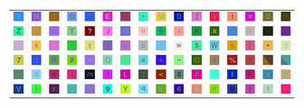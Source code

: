 <table>
<tr>
<td><img src="32.gif"></td>
<td><img src="4E.gif"></td>
<td><img src="49.gif"></td>
<td><img src="4F.gif"></td>
<td><img src="34.gif"></td>
<td><img src="45.gif"></td>
<td><img src="7D.gif"></td>
<td><img src="22.gif"></td>
<td><img src="4D.gif"></td>
<td><img src="44.gif"></td>
<td><img src="5D.gif"></td>
<td><img src="69.gif"></td>
<td><img src="29.gif"></td>
<td><img src="65.gif"></td>
<td><img src="30.gif"></td>
<td><img src="6E.gif"></td>
</tr>
<tr>
<td><img src="5A.gif"></td>
<td><img src="27.gif"></td>
<td><img src="43.gif"></td>
<td><img src="54.gif"></td>
<td><img src="3F.gif"></td>
<td><img src="4A.gif"></td>
<td><img src="55.gif"></td>
<td><img src="75.gif"></td>
<td><img src="53.gif"></td>
<td><img src="5E.gif"></td>
<td><img src="41.gif"></td>
<td><img src="61.gif"></td>
<td><img src="64.gif"></td>
<td><img src="76.gif"></td>
<td><img src="5F.gif"></td>
<td><img src="40.gif"></td>
</tr>
<tr>
<td><img src="gr1.gif"></td>
<td><img src="78.gif"></td>
<td><img src="3D.gif"></td>
<td><img src="2E.gif"></td>
<td><img src="74.gif"></td>
<td><img src="6F.gif"></td>
<td><img src="28.gif"></td>
<td><img src="62.gif"></td>
<td><img src="2D.gif"></td>
<td><img src="77.gif"></td>
<td><img src="35.gif"></td>
<td><img src="57.gif"></td>
<td><img src="26.gif"></td>
<td><img src="5B.gif"></td>
<td><img src="2A.gif"></td>
<td><img src="33.gif"></td>
</tr>
<tr>
<td><img src="37.gif"></td>
<td><img src="6A.gif"></td>
<td><img src="52.gif"></td>
<td><img src="70.gif"></td>
<td><img src="2C.gif"></td>
<td><img src="51.gif"></td>
<td><img src="3B.gif"></td>
<td><img src="73.gif"></td>
<td><img src="2B.gif"></td>
<td><img src="7E.gif"></td>
<td><img src="47.gif"></td>
<td><img src="63.gif"></td>
<td><img src="25.gif"></td>
<td><img src="31.gif"></td>
<td><img src="gr2.gif"></td>
<td><img src="gr3.gif"></td>
</tr>
<tr>
<td><img src="60.gif"></td>
<td><img src="38.gif"></td>
<td><img src="23.gif"></td>
<td><img src="6C.gif"></td>
<td><img src="6D.gif"></td>
<td><img src="2F.gif"></td>
<td><img src="4C.gif"></td>
<td><img src="3A.gif"></td>
<td><img src="3C.gif"></td>
<td><img src="67.gif"></td>
<td><img src="79.gif"></td>
<td><img src="50.gif"></td>
<td><img src="66.gif"></td>
<td><img src="46.gif"></td>
<td><img src="7A.gif"></td>
<td><img src="68.gif"></td>
</tr>
<tr>
<td><img src="56.gif"></td>
<td><img src="7C.gif"></td>
<td><img src="72.gif"></td>
<td><img src="3E.gif"></td>
<td><img src="58.gif"></td>
<td><img src="39.gif"></td>
<td><img src="59.gif"></td>
<td><img src="71.gif"></td>
<td><img src="6B.gif"></td>
<td><img src="36.gif"></td>
<td><img src="24.gif"></td>
<td><img src="4B.gif"></td>
<td><img src="42.gif"></td>
<td><img src="7B.gif"></td>
<td><img src="21.gif"></td>
<td><img src="48.gif"></td>
</tr>
</table>
